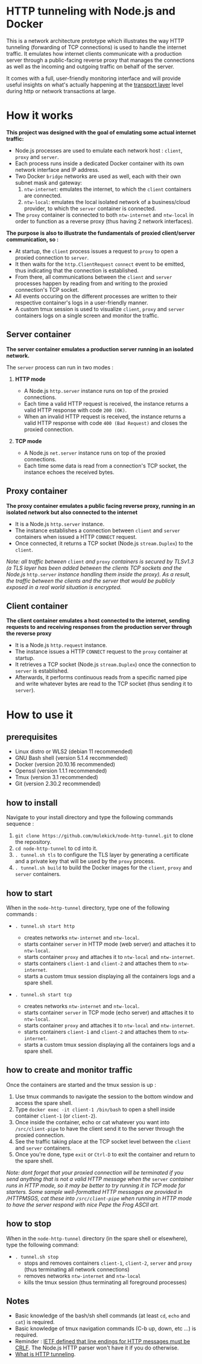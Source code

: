 # HTTP tunneling with Node.js and Docker

This is a network architecture prototype which illustrates the way HTTP tunneling (forwarding of TCP connections) is used to handle the internet traffic. It emulates how internet clients communicate with a production server through a public-facing reverse proxy that manages the connections as well as the incoming and outgoing traffic on behalf of the server.

It comes with a full, user-friendly monitoring interface and will provide useful insights on what's actually happening at the [transport layer](https://en.wikipedia.org/wiki/OSI_model) level during http or network transactions at large.

# How it works

**This project was designed with the goal of emulating some actual internet traffic:**
   - Node.js processes are used to emulate each network host : `client`, `proxy` and `server`.
   - Each process runs inside a dedicated Docker container with its own network interface and IP address.
   - Two Docker `bridge` networks are used as well, each with their own subnet mask and gateway:
      1. `ntw-internet`: emulates the internet, to which the `client` containers are connected.
      2. `ntw-local`: emulates the local isolated network of a business/cloud provider, to which the `server` container is connected.
   - The `proxy` container is connected to both `ntw-internet` and `ntw-local` in order to function as a reverse proxy (thus having 2 network interfaces).

**The purpose is also to illustrate the fundamentals of proxied client/server communication, so :**
   - At startup, the `client` process issues a request to `proxy` to open a proxied connection to `server`.
   - It then waits for the `http.ClientRequest` `connect` event to be emitted, thus indicating that the connection is established.
   - From there, all communications between the `client` and `server` processes happen by reading from and writing to the proxied connection's TCP socket.
   - All events occuring on the different processes are written to their respective container's logs in a user-friendly manner.
   - A custom tmux session is used to visualize `client`, `proxy` and `server` containers logs on a single screen and monitor the traffic.

## Server container

**The server container emulates a production server running in an isolated network.**

The `server` process can run in two modes :

1. **HTTP mode**
   - A Node.js `http.server` instance runs on top of the proxied connections.
   - Each time a valid HTTP request is received, the instance returns a valid HTTP response with code `200 (OK)`.
   - When an invalid HTTP request is received, the instance returns a valid HTTP response with code `400 (Bad Request)` and closes the proxied connection. 

2. **TCP mode**
   - A Node.js `net.server` instance runs on top of the proxied connections.
   - Each time some data is read from a connection's TCP socket, the instance echoes the received bytes.

## Proxy container

**The proxy container emulates a public facing reverse proxy, running in an isolated network but also connected to the internet**

   - It is a Node.js `http.server` instance.
   - The instance establishes a connection between `client` and `server` containers when issued a HTTP `CONNECT` request.
   - Once connected, it returns a TCP socket (Node.js `stream.Duplex`) to the `client`.

*Note: all traffic between* `client` *and* `proxy` *containers is secured by TLSv1.3 (a TLS layer has been added between the clients TCP sockets and the Node.js* `http.server` *instance handling them inside the proxy). As a result, the traffic between the clients and the server that would be publicly exposed in a real world situation is encrypted.*

## Client container

**The client container emulates a host connected to the internet, sending requests to and receiving responses from the production server through the reverse proxy**

   - It is a Node.js `http.request` instance.
   - The instance issues a HTTP `CONNECT` request to the `proxy` container at startup.
   - It retrieves a TCP socket (Node.js `stream.Duplex`) once the connection to `server` is established.
   - Afterwards, it performs continuous reads from a specific named pipe and write whatever bytes are read to the TCP socket (thus sending it to `server`).

# How to use it

## prerequisites
   - Linux distro or WLS2 (debian 11 recommended)
   - GNU Bash shell (version 5.1.4 recommended)
   - Docker (version 20.10.16 recommended)
   - Openssl (version 1.1.1 recommended)
   - Tmux (version 3.1 recommended)
   - Git (version 2.30.2 recommended)

## how to install
Navigate to your install directory and type the following commands sequence :
   1. `git clone https://github.com/mulekick/node-http-tunnel.git` to clone the repository.
   2. `cd node-http-tunnel` to cd into it.
   3. `. tunnel.sh tls` to configure the TLS layer by generating a certificate and a private key that will be used by the `proxy` process.
   4. `. tunnel.sh build` to build the Docker images for the `client`, `proxy` and `server` containers.

## how to start
When in the `node-http-tunnel` directory, type one of the following commands :

- `. tunnel.sh start http`
   - creates networks `ntw-internet` and `ntw-local`.
   - starts container `server` in HTTP mode (web server) and attaches it to `ntw-local`.
   - starts container `proxy` and attaches it to `ntw-local` and `ntw-internet`.
   - starts containers `client-1` and `client-2` and attaches them to `ntw-internet`.
   - starts a custom tmux session displaying all the containers logs and a spare shell.

- `. tunnel.sh start tcp`
   - creates networks `ntw-internet` and `ntw-local`.
   - starts container `server` in TCP mode (echo server) and attaches it to `ntw-local`.
   - starts container `proxy` and attaches it to `ntw-local` and `ntw-internet`.
   - starts containers `client-1` and `client-2` and attaches them to `ntw-internet`.
   - starts a custom tmux session displaying all the containers logs and a spare shell.

## how to create and monitor traffic
Once the containers are started and the tmux session is up :

   1. Use tmux commands to navigate the session to the bottom window and access the spare shell.
   2. Type `docker exec -it client-1 /bin/bash` to open a shell inside container `client-1` (or `client-2`).
   3. Once inside the container, echo or cat whatever you want into `/src/client-pipe` to have the client send it to the server through the proxied connection.
   4. See the traffic taking place at the TCP socket level between the `client` and `server` containers.
   5. Once you're done, type `exit` or `Ctrl-D` to exit the container and return to the spare shell.

*Note: dont forget that your proxied connection will be terminated if you send anything that is not a valid HTTP message when the* `server` *container runs in HTTP mode, so it may be better to try running it in TCP mode for starters. Some sample well-formatted HTTP messages are provided in /HTTPMSGS, cat these into `/src/client-pipe` when running in HTTP mode to have the server respond with nice Pepe the Frog ASCII art.*

## how to stop
When in the `node-http-tunnel` directory (in the spare shell or elsewhere), type the following command:

- `. tunnel.sh stop`
  - stops and removes containers `client-1`, `client-2`, `server` and `proxy` (thus terminating all network connections)
  - removes networks `ntw-internet` and `ntw-local`
  - kills the tmux session (thus terminating all foreground processes)

## Notes
- Basic knowledge of the bash/sh shell commands (at least `cd`, `echo` and `cat`) is required.
- Basic knowledge of tmux navigation commands (C-b up, down, etc ...) is required.
- Reminder : [IETF defined that line endings for HTTP messages must be CRLF](https://datatracker.ietf.org/doc/html/rfc2616). The Node.js HTTP parser won't have it if you do otherwise.
- [What is HTTP tunneling](https://en.wikipedia.org/wiki/HTTP_tunnel).